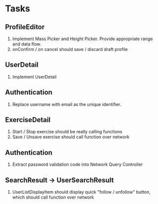#  Tasks

## ProfileEditor
1. Implement Mass Picker and Height Picker. Provide appropriate range and data flow.
2. onConfirm / on cancel should save / discard draft profile

## UserDetail
1. Implement UserDetail


## Authentication
1. Replace username with email as the unique identifier.




## ExerciseDetail
1. Start / Stop exercise should be really calling functions
2. Save / Unsave exercise should call function over network


## Authentication
1. Extract password validation code into Network Query Controller


## SearchResult -> UserSearchResult
1. UserListDisplayItem should display quick "follow / unfollow" button, which should call function over network

